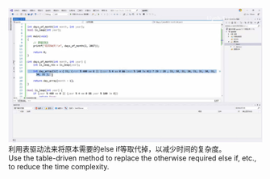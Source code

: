 ![1.1](https://github.com/knightsummon/My-CPP-learning-plan-notes/blob/main/photoes/51104355155833599073.jpg)  
利用表驱动法来将原本需要的else if等取代掉，以减少时间的复杂度。  
Use the table-driven method to replace the otherwise required else if, etc., to reduce the time complexity.  
